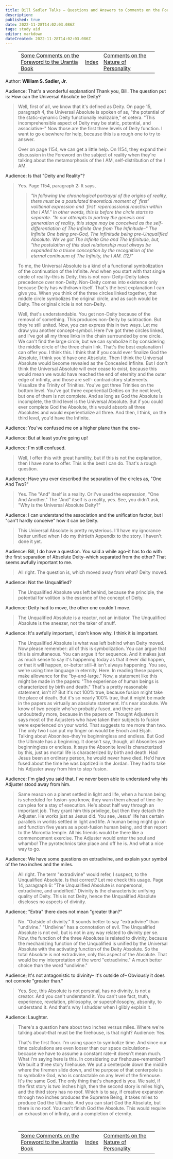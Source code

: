 ```yaml
---
title: Bill Sadler Talks — Questions and Answers to Comments on the Foreword
description:
published: true
date: 2022-11-28T14:02:03.086Z
tags: study aid
editor: markdown
dateCreated: 2022-11-28T14:02:03.086Z
---
```


<figure class="table chapter-navigator">
  <table>
    <tbody>
      <tr>
        <td><a href="/en/article/William_S_Sadler_Jr/Bill_Sadler_Talks/1">Some Comments on the Foreword to the Urantia Book</a></td>
        <td><a href="/en/article/William_S_Sadler_Jr/Bill_Sadler_Talks/Index">Index</a></td>
        <td><a href="/en/article/William_S_Sadler_Jr/Bill_Sadler_Talks/3">Comments on the Nature of Personality</a></td>
      </tr>
    </tbody>
  </table>
</figure>

Author: **William S. Sadler, Jr.**

Audience: That's a wonderful explanation! Thank you, Bill. The question put is: How can the Universal Absolute be Deity?

> Well, first of all, we know that it's defined as Deity. On page 15, paragraph 4, the Universal Absolute is spoken of as, "the potential of the static-dynamic Deity functionally realizable," et cetera. "This incomprehensible aspect of Deity may be static, potential, and associative–" Now those are the first three levels of Deity function. I want to go elsewhere for help, because this is a rough one to try to answer.
> 
> Over on page 1154, we can get a little help. On 1154, they expand their discussion in the Foreword on the subject of reality when they're talking about the metamorphosis of the I AM, self-distribution of the I AM.

Audience: Is that "Deity and Reality"?

> Yes. Page 1154, paragraph 2: It says,
> 
> > _"In following the chronological portrayal of the origins of reality, there must be a postulated theoretical moment of \`first' volitional expression and \`first' repercussional reaction within the I AM." In other words, this is before the circle starts to separate. "In our attempts to portray the genesis and generation of reality, this stage may be conceived as the self-differentiation of The Infinite One from The Infinitude–" The Infinite One being pre-God, The Infinitude being pre-Unqualified Absolute. We've got The Infinite One and The Infinitude, but, "the postulation of this dual relationship must always be expanded to a triune conception by the recognition of the eternal continuum of The Infinity, the I AM. (12)"_
> 
> To me, the Universal Absolute is a kind of a functional symbolization of the continuation of the Infinite. And when you start with that single circle of reality–this is Deity, this is not non- Deity–Deity takes precedence over non-Deity. Non-Deity comes into existence only because Deity has withdrawn itself. That's the best explanation I can give you. When you think of the three circles linked together, that middle circle symbolizes the original circle, and as such would be Deity. The original circle is not non-Deity.
> 
> Well, that's understandable. You get non-Deity because of the removal of something. This produces non-Deity by subtraction. But they're still united. Now, you can express this in two ways. Let me draw you another concept-symbol. Here I've got three circles linked, and I've got all my three links in the chain surrounded by one circle. We can't find the large circle, but we can symbolize it by considering the middle circle of the three chain link. That's the best explanation I can offer you. I think this. I think that if you could ever finalize God the Absolute, I think you'd have one Absolute. Then I think the Universal Absolute would become revealed as the Concealed Infinite. But I don't think the Universal Absolute will ever cease to exist, because this would mean we would have reached the end of eternity and the outer edge of infinity, and those are self- contradictory statements. Visualize the Trinity of Trinities. You've got three Trinities on the bottom level. You've got three experiential Deities on the next level, but one of them is not complete. And as long as God the Absolute is incomplete, the third level is the Universal Absolute. But if you could ever complete God the Absolute, this would absorb all three Absolutes and would experientialize all three. And then, I think, on the third level, you'd have the Infinite.

Audience: You've confused me on a higher plane than the one–

Audience: But at least you're going up!

Audience: I'm still confused.

> Well, I offer this with great humility, but if this is not the explanation, then I have none to offer. This is the best I can do. That's a rough question.

Audience: Have you ever described the separation of the circles as, "One And Two?"

> Yes. The "And" itself is a reality. Or I've used the expression, "One And Another." The "And" itself is a reality, yes. See, you didn't ask, "Why is the Universal Absolute Deity?"

Audience: I can understand the association and the unification factor, but I "can't hardly conceive" how it can be Deity.

> This Universal Absolute is pretty mysterious. I'll have my ignorance better unified when I do my thirtieth Appendix to the story. I haven't done it yet.

Audience: Bill, I do have a question. You said a while ago–it has to do with the first separation of Absolute Deity–which separated from the other? That seems awfully important to me.

> All right. The question is, which moved away from what? Deity moved.

Audience: Not the Unqualified?

> The Unqualified Absolute was left behind, because the principle, the potential for volition is the essence of the concept of Deity.

Audience: Deity had to move, the other one couldn't move.

> The Unqualified Absolute is a reactor, not an initiator. The Unqualified Absolute is the sneezer, not the taker of snuff.

Audience: It's awfully important, I don't know why. I think it is important.

> The Unqualified Absolute is what was left behind when Deity moved. Now please remember: all of this is symbolization. You can argue that this is simultaneous. You can argue it for sequence. And it makes just as much sense to say it's happening today as that it ever did happen, or that it will happen, or–better still–it isn't always happening. You see, we're using time language in eternity. Here. In reading these papers, make allowance for the "by-and-large." Now, a statement like this might be made in the papers: "The experience of human beings is characterized by birth and death." That's a pretty reasonable statement, isn't it? But it's not 100% true, because fusion might take the place of death. But it's so nearly 100% true, that it might be made in the papers as virtually an absolute statement. It's near absolute. We know of two people who've probably fused, and there are undoubtedly more, because in the papers on Thought Adjusters it says most of the Adjusters who have taken their subjects to fusion were experienced on your world. That suggests to me more than two. The only two I can put my finger on would be Enoch and Elijah. Talking about Absonites–they're beginningless and endless. But God the Ultimate has a beginning. It doesn't say, though, all Absonites are beginningless or endless. It says the Absonite level is characterized by this, just as mortal life is characterized by birth and death. Had Jesus been an ordinary person, he would never have died. He'd have fused about the time he was baptized in the Jordan. They had to take his Adjuster away from him to stop fusion.

Audience: I'm glad you said that. I've never been able to understand why his Adjuster stood away from him.

> Same reason on a planet settled in light and life, when a human being is scheduled for fusion–you know, they warn them ahead of time–he can plea for a stay of execution. He's about half way through an important job. They grant him this privilege, but then they detach the Adjuster. He works just as Jesus did. You see, Jesus' life has certain parallels in worlds settled in light and life. A human being might go on and function five years as a post-fusion human being, and then report to the Morontia temple. All his friends would be there like a commencement exercise. The Adjuster would enter the soul and whambo! The pyrotechnics take place and off he is. And what a nice way to go.

Audience: We have some questions on extradivine, and explain your symbol of the two inches and the miles.

> All right. The term "extradivine" would refer, I suspect, to the Unqualified Absolute. Is that correct? Let me check this usage. Page 14, paragraph 6: "The Unqualified Absolute is nonpersonal, extradivine, and undeified." Divinity is the characteristic unifying quality of Deity. This is not Deity, hence the Unqualified Absolute discloses no aspects of divinity.

Audience; "Extra" there does not mean "greater than?"

> No. "Outside of divinity." It sounds better to say "extradivine" than "undivine." "Undivine" has a connotation of evil. The Unqualified Absolute is not evil, but is not in any way related to divinity per se. Now, the function of the three Absolutes is related to divinity, because the mechanizing function of the Unqualified is unified by the Universal Absolute with the activating function of the Deity Absolute. So the total Absolute is not extradivine, only this aspect of the Absolute. That would be my interpretation of the word "extradivine." A much better choice than the word "undivine."

Audience; It's not antagonistic to divinity– It's outside of– Obviously it does not connote "greater than."

> Yes. See, this Absolute is not personal, has no divinity, is not a creator. And you can't understand it. You can't use fact, truth, experience, revelation, philosophy, or superphilosophy, absonity, to understand it. And that's why I shudder when I glibly explain it.

Audience: Laughter.

> There's a question here about two inches versus miles. Where we're talking about–that must be the firehouse, is that right? Audience: Yes.
> 
> That's the first floor. I'm using space to symbolize time. And since our time calculations are even looser than our space calculations–because we have to assume a constant rate–it doesn't mean much. What I'm saying here is this. In considering our firehouse–remember? We built a three story firehouse. We put a centerpole down the middle where the firemen slide down, and the purpose of that centerpole is to symbolize God, who is contactable on any level of the firehouse. It's the same God. The only thing that's changed is you. We said, if the first story is two inches high, then the second story is miles high, and the third story has no roof. Which is to say, if creative expansion through two inches produces the Supreme Being, it takes miles to produce God the Ultimate. And you can start God the Absolute, but there is no roof. You can't finish God the Absolute. This would require an exhaustion of infinity, and a completion of eternity.


<br>

<figure class="table chapter-navigator">
  <table>
    <tbody>
      <tr>
        <td><a href="/en/article/William_S_Sadler_Jr/Bill_Sadler_Talks/1">Some Comments on the Foreword to the Urantia Book</a></td>
        <td><a href="/en/article/William_S_Sadler_Jr/Bill_Sadler_Talks/Index">Index</a></td>
        <td><a href="/en/article/William_S_Sadler_Jr/Bill_Sadler_Talks/3">Comments on the Nature of Personality</a></td>
      </tr>
    </tbody>
  </table>
</figure>